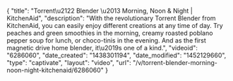 {
    "title": "Torrent\u2122 Blender \u2013 Morning, Noon & Night | KitchenAid",
    "description": "With the revolutionary Torrent Blender from KitchenAid, you can easily enjoy different creations at any time of day. Try peaches and green smoothies in the morning, creamy roasted poblano pepper soup for lunch, or choco-tinis in the evening. And as the first magnetic drive home blender, it\u2019s one of a kind.",
    "videoid": "6286060",
    "date_created": "1438301194",
    "date_modified": "1452129660",
    "type": "captivate",
    "layout": "video",
    "url": "\/v\/torrent-blender-morning-noon-night-kitchenaid\/6286060"
}